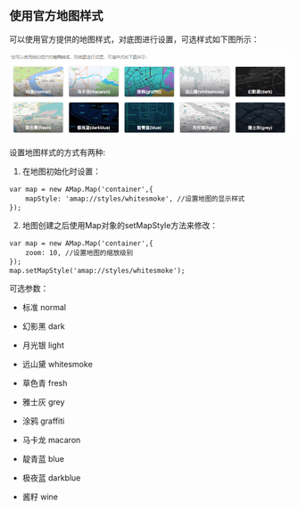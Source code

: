 ## 使用官方地图样式
可以使用官方提供的地图样式，对底图进行设置，可选样式如下图所示：

![Image text](../images/图例1.png)

设置地图样式的方式有两种:

1. 在地图初始化时设置：
```
var map = new AMap.Map('container',{
    mapStyle: 'amap://styles/whitesmoke', //设置地图的显示样式
});
```
2. 地图创建之后使用Map对象的setMapStyle方法来修改：
```
var map = new AMap.Map('container',{
    zoom: 10, //设置地图的缩放级别
});
map.setMapStyle('amap://styles/whitesmoke');
```
可选参数：

-  标准 normal

-  幻影黑 dark

-  月光银 light

-  远山黛 whitesmoke

-  草色青 fresh

-  雅士灰 grey

-  涂鸦 graffiti

-  马卡龙 macaron

-  靛青蓝 blue

-  极夜蓝 darkblue

-  酱籽 wine
